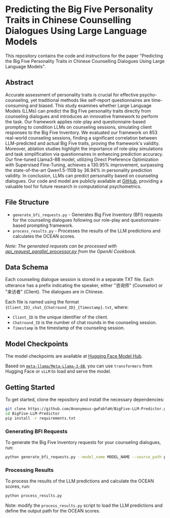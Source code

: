 # Predicting the Big Five Personality Traits in Chinese Counselling Dialogues Using Large Language Models

This repository contains the code and instructions for the paper "Predicting the Big Five Personality Traits in Chinese Counselling Dialogues Using Large Language Models".

## Abstract
Accurate assessment of personality traits is crucial for effective psycho-counseling, yet traditional methods like self-report questionnaires are time-consuming and biased. This study examines whether Large Language Models (LLMs) can predict the Big Five personality traits directly from counseling dialogues and introduces an innovative framework to perform the task. Our framework applies role-play and questionnaire-based prompting to condition LLMs on counseling sessions, simulating client responses to the Big Five Inventory. We evaluated our framework on 853 real-world counseling sessions, finding a significant correlation between LLM-predicted and actual Big Five traits, proving the framework's validity. Moreover, ablation studies highlight the importance of role-play simulations and task simplification via questionnaires in enhancing prediction accuracy. Our fine-tuned Llama3-8B model, utilizing Direct Preference Optimization with Supervised Fine-Tuning, achieves a 130.95% improvement, surpassing the state-of-the-art Qwen1.5-110B by 36.94% in personality prediction validity. In conclusion, LLMs can predict personality based on counseling dialogues. Our code and model are publicly available at [GitHub](https://github.com/Anonymous-gwFabfaH/BigFive-LLM-Predictor), providing a valuable tool for future research in computational psychometrics.

## File Structure
- `generate_bfi_requests.py` - Generates Big Five Inventory (BFI) requests for the counseling dialogues following our role-play and questionnaire-based prompting framework.
- `process_results.py` - Processes the results of the LLM predictions and calculates the OCEAN scores.

*Note: The generated requests can be processed with [api_request_parallel_processor.py](https://github.com/openai/openai-cookbook/blob/main/examples/api_request_parallel_processor.py) from the OpenAI Cookbook.*

## Data Schema
Each counseling dialogue session is stored in a separate TXT file. Each utterance has a prefix indicating the speaker, either "咨询师" (Counselor) or "来访者" (Client). The dialogues are in Chinese.

Each file is named using the format `{Client_ID}_chat_{Chatround_ID}_{Timestamp}.txt`, where:
- `Client_ID` is the unique identifier of the client.
- `Chatround_ID` is the number of chat rounds in the counseling session.
- `Timestamp` is the timestamp of the counseling session.

## Model Checkpoints
The model checkpoints are available at [Hugging Face Model Hub](https://huggingface.co/loeol/Llama-3-8b-BFI-Anonymous).

Based on [`meta-llama/Meta-Llama-3-8B`](https://huggingface.co/meta-llama/Meta-Llama-3-8B), you can use `transformers` from Hugging Face or `vLLM` to load and serve the model.

## Getting Started
To get started, clone the repository and install the necessary dependencies:
```bash
git clone https://github.com/Anonymous-gwFabfaH/BigFive-LLM-Predictor.git
cd BigFive-LLM-Predictor
pip install -r requirements.txt
```

### Generating BFI Requests
To generate the Big Five Inventory requests for your counseling dialogues, run:
```bash
python generate_bfi_requests.py --model_name MODEL_NAME --source_path path_to_your_dialogues --output_path path_to_output_requests
```

### Processing Results
To process the results of the LLM predictions and calculate the OCEAN scores, run:
```bash
python process_results.py
```
Note: modify the `process_results.py` script to load the LLM predictions and define the output path for the OCEAN scores.


